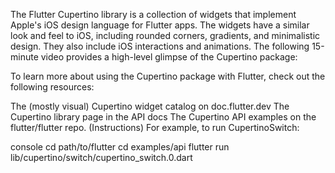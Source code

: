 The Flutter Cupertino library is a collection
of widgets that implement Apple's iOS design language
for Flutter apps. The widgets have a similar look
and feel to iOS, including rounded corners, gradients,
and minimalistic design.
They also include iOS interactions and animations. 
The following 15-minute video provides a high-level
glimpse of the Cupertino package:

To learn more about using the Cupertino
package with Flutter,
check out the following resources:

The (mostly visual) Cupertino widget catalog
  on doc.flutter.dev
The Cupertino library page in the API docs
The Cupertino API examples on the flutter/flutter
  repo. (Instructions) For example,
  to run CupertinoSwitch:

console
cd path/to/flutter
cd examples/api
flutter run lib/cupertino/switch/cupertino_switch.0.dart
